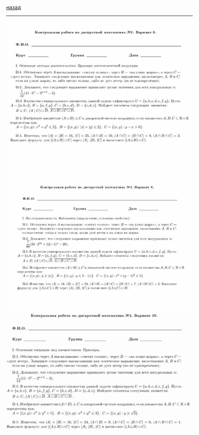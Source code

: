 [назад](../../../ib/ib-1-2.md#Дискретная-математика)
***
![дм атта 1](../../../images/dm/ib/theory/att1/th6.jpg)
![дм атта 1](../../../images/dm/ib/theory/att1/th8.jpg)
![дм атта 1](../../../images/dm/ib/theory/att1/th10.jpg)